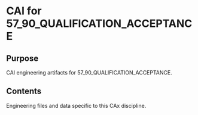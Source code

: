 # CAI for 57_90_QUALIFICATION_ACCEPTANCE

## Purpose
CAI engineering artifacts for 57_90_QUALIFICATION_ACCEPTANCE.

## Contents
Engineering files and data specific to this CAx discipline.
